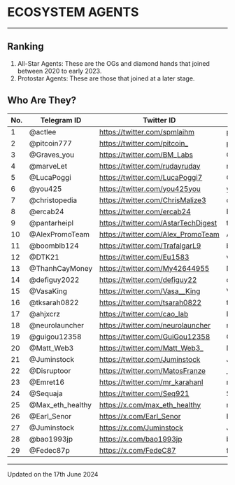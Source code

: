# ECOSYSTEM AGENTS

---
## Ranking
1. All-Star Agents: These are the OGs and diamond hands that joined between 2020 to early 2023.
2. Protostar Agents: These are those that joined at a later stage.

## Who Are They?

| No. |  Telegram ID | Twitter ID | Discord ID | Rank | Region |
| --- | --- | --- | --- | --- | --- |
| 1 | @actlee |	https://twitter.com/spmlaihm |	pithecus#9288 |	All Star |	Belgium |
| 2 | @pitcoin777 | <https://twitter.com/pitcoin_> | pitcoin #3857	| All Star	| Brazil |
| 3 | @Graves_you |	https://twitter.com/BM_Labs |	Graves_you#0482 |	All Star |	China |
| 4 | @marveLet |	https://twitter.com/rudayruday |	marvelet#8647 |	All Star |	Indonesia |
| 5 | @LucaPoggi |	https://twitter.com/LucaPoggi7 | GaGa7#6937	| All Star |	Italy |
| 6 | @you425 |	https://twitter.com/you425you |	you425#0425 |	All Star |	Japan |
| 7 | @christopedia |	https://twitter.com/ChrisMalize3 | cmalize#8352 |	All Star |	Nigeria |
| 8 | @ercab24 |	https://twitter.com/ercab24 | Ercab24#2125 |	All Star |	Panama |
| 9 | @pantarheipl | 	https://twitter.com/AstarTechDigest |	tomek#2111	| All Star |	Poland |
| 10 | @AlexPromoTeam |	https://twitter.com/Alex_PromoTeam |	AlexPromoTeam#0488 |	All Star |	Russia |
| 11 | @boomblb124 |	https://twitter.com/TrafalgarL9 |	boomblb#9447 |	All Star |	Thailand |
| 12 | @DTK21 |	https://twitter.com/Eu1583 |	van9719 |	All Star |	Venezuela |
| 13 | @ThanhCayMoney | https://twitter.com/My42644955 |	MS-PY#0410 |	All Star |	Vietnam |
| 14 | @defiguy2022 |	https://twitter.com/defiguy22 |	defiguy#1725 |	All Star |	Brazil |
| 15 | @VasaKing | https://twitter.com/Vasa__King |	VasaKing#8297 |	All Star |	Italy |
| 16 | @tksarah0822 | https://twitter.com/tsarah0822 |	tksarah#8215 |	All Star |	Japan |
| 17 | @ahjxcrz |	https://twitter.com/cao_lab |	DrCAO#1508 |	Protostar |	USA |
| 18 | @neurolauncher |	https://twitter.com/neurolauncher |	neurolanche#9226 |	Protostar |	Turkey |
| 19 | @guigou12358 |	https://twitter.com/GuiGou12358 |	GuiGou#1021	| All Star	| France |
| 20 | @Matt_Web3 |	<https://twitter.com/Matt_Web3_> |	Matt_Web3#3333 |	All Star |	Czech |
| 21 | @Juminstock	| https://twitter.com/Juminstock |	Juminstock#8856 |	Protostar |	Colombia |
| 22 | @Disruptoor | https://twitter.com/MatosFranze |	__disruptor_ | Protostar |	Brazil |
| 23 | @Emret16 |	https://twitter.com/mr_karahanl |	mr.karahanli_emre_ |	Protostar |	Turkey |
| 24 | @Sequaja |	https://twitter.com/Seq921 |	Sequaja#3605 |	Protostar |	Germany |
| 25 | @Max_eth_healthy | https://x.com/max_eth_healthy | max.eth.healthy | Protostar | France |
| 26 | @Earl_Senor | https://x.com/Earl_Senor	| Earl_Senor |	Protostar |	Korea |
| 27 | @Juminstock | https://x.com/Juminstock	| Juminstock |	Protostar |	Colombia |
| 28 | @bao1993jp | https://x.com/bao1993jp	| bao |	Protostar |	Japan |
| 29 | @Fedec87p | https://x.com/FedeC87| fedec87p | Protostar |	Italy |

---
Updated on the 17th June 2024
